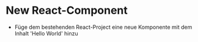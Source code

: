 # New React-Component

* Füge dem bestehenden React-Project eine neue Komponente mit dem Inhalt 'Hello World' hinzu